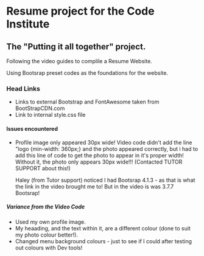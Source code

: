 # Resume project for the Code Institute

## The "Putting it all together" project.


Following the video guides to complile a Resume Website.

Using Bootsrap preset codes as the foundations for the website.

### Head Links
- Links to external Bootstrap and FontAwesome taken from BootStrapCDN.com
- Link to internal style.css file


#### Issues encountered
- Profile image only appeared 30px wide! 
    Video code didn't add the line "logo {min-width: 360px;} and the photo appeared correctly, 
    but i had to add this line of code to get the photo to appear in it's proper width!
    Without it, the photo only appears 30px wide!!! (Contacted TUTOR SUPPORT about this!)
 
    Haley (from Tutor support) noticed I had Bootsrap 4.1.3 - as that is what the link in the 
    video brought me to! But in the video is was 3.7.7 Bootsrap!
    

##### Variance from the Video Code
- Used my own profile image.
- My heaading, and the text within it, are a different colour (done to suit my photo colour better!).
- Changed menu background colours - just to see if I could after testing out colours with Dev tools!
